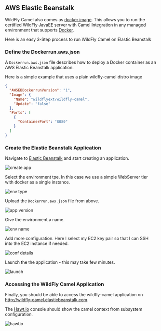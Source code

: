 ## AWS Elastic Beanstalk

WildFly Camel also comes as [docker image](https://registry.hub.docker.com/u/wildflyext/wildfly-camel/). This allows you to run the certified WildFly JavaEE server with Camel Integration in any managed environment that supports [Docker](https://www.docker.com/).

Here is an easy 3-Step process to run WildFly Camel on Elastic Beanstalk

### Define the Dockerrun.aws.json

A ```Dockerrun.aws.json``` file describes how to deploy a Docker container as an AWS Elastic Beanstalk application.

Here is a simple example that uses a plain wildfly-camel distro image

```json
{
  "AWSEBDockerrunVersion": "1",
  "Image": {
    "Name": "wildflyext/wildfly-camel",
    "Update": "false"
  },
  "Ports": [
    {
      "ContainerPort": "8080"
    }
  ]
}
```

### Create the Elastic Beanstalk Application

Navigate to [Elastic Beanstalk](https://eu-west-1.console.aws.amazon.com/elasticbeanstalk/home?region=eu-west-1) and start creating an application.

![create app][beanstalk-step-00]

Select the environment tpe. In this case we use a simple WebServer tier with docker as a single instance.

![env type][beanstalk-step-01]

Upload the ```Dockerrun.aws.json``` file from above.

![app version][beanstalk-step-02]

Give the environment a name.

![env name][beanstalk-step-03]

Add more configuration. Here I select my EC2 key pair so that I can SSH into the EC2 instance if needed.

![conf details][beanstalk-step-05]

Launch the the application - this may take few minutes.

![launch][beanstalk-step-final]

### Accessing the WildFly Camel Application

Finally, you should be able to access the wildfly-camel application on http://wildfly-camel.elasticbeanstalk.com.

The [Hawt.io](http://hawt.io/) console should show the camel context from subsystem configuration.

![hawtio][beanstalk-hawtio-camel]

[beanstalk-step-00]: https://raw.githubusercontent.com/wildflyext/wildfly-camel-book/master/images/beanstalk-step-00.png

[beanstalk-step-01]: https://raw.githubusercontent.com/wildflyext/wildfly-camel-book/master/images/beanstalk-step-01.png

[beanstalk-step-02]: https://raw.githubusercontent.com/wildflyext/wildfly-camel-book/master/images/beanstalk-step-02.png

[beanstalk-step-03]: https://raw.githubusercontent.com/wildflyext/wildfly-camel-book/master/images/beanstalk-step-03.png

[beanstalk-step-05]: https://raw.githubusercontent.com/wildflyext/wildfly-camel-book/master/images/beanstalk-step-05.png

[beanstalk-step-final]: https://raw.githubusercontent.com/wildflyext/wildfly-camel-book/master/images/beanstalk-step-final.png

[beanstalk-hawtio-camel]: https://raw.githubusercontent.com/wildflyext/wildfly-camel-book/master/images/beanstalk-hawtio-camel-01.png
